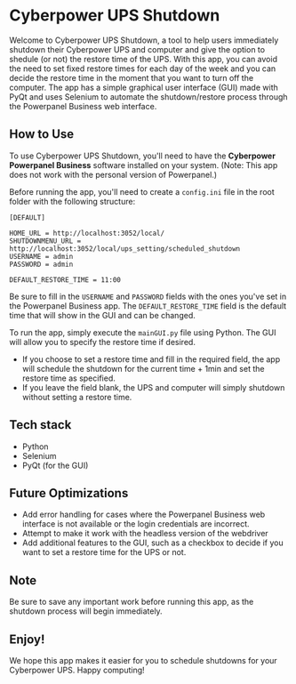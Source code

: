 # Cyberpower UPS Shutdown

Welcome to Cyberpower UPS Shutdown, a tool to help users immediately shutdown their Cyberpower UPS and computer and give the option to shedule (or not) the restore time of the UPS. 
With this app, you can avoid the need to set fixed restore times for each day of the week and you can decide the restore time in the moment that you want to turn off the computer.
The app has a simple graphical user interface (GUI) made with PyQt and uses Selenium to automate the shutdown/restore process through the Powerpanel Business web interface.

## How to Use

To use Cyberpower UPS Shutdown, you'll need to have the **Cyberpower Powerpanel Business** software installed on your system. (Note: This app does not work with the personal version of Powerpanel.)

Before running the app, you'll need to create a `config.ini` file in the root folder with the following structure:

```
[DEFAULT]

HOME_URL = http://localhost:3052/local/
SHUTDOWNMENU_URL = http://localhost:3052/local/ups_setting/scheduled_shutdown
USERNAME = admin
PASSWORD = admin

DEFAULT_RESTORE_TIME = 11:00
```

Be sure to fill in the `USERNAME` and `PASSWORD` fields with the ones you've set in the Powerpanel Business app. The `DEFAULT_RESTORE_TIME` field is the default time that will show in the GUI and can be changed.

To run the app, simply execute the `mainGUI.py` file using Python. The GUI will allow you to specify the restore time if desired. 
- If you choose to set a restore time and fill in the required field, the app will schedule the shutdown for the current time + 1min and set the restore time as specified. 
- If you leave the field blank, the UPS and computer will simply shutdown without setting a restore time.

## Tech stack

- Python
- Selenium
- PyQt (for the GUI)

## Future Optimizations

- Add error handling for cases where the Powerpanel Business web interface is not available or the login credentials are incorrect.
- Attempt to make it work with the headless version of the webdriver
- Add additional features to the GUI, such as a checkbox to decide if you want to set a restore time for the UPS or not.

## Note

Be sure to save any important work before running this app, as the shutdown process will begin immediately.

## Enjoy!

We hope this app makes it easier for you to schedule shutdowns for your Cyberpower UPS. Happy computing!
